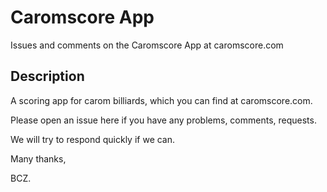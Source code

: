 # Caromscore App
Issues and comments on the Caromscore App at caromscore.com

## Description
A scoring app for carom billiards, which you can find at caromscore.com.

Please open an issue here if you have any problems, comments, requests.

We will try to respond quickly if we can.

Many thanks,

BCZ.
